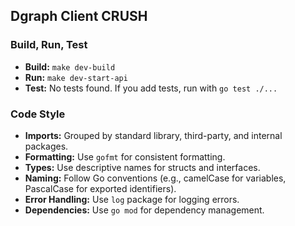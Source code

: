 ## Dgraph Client CRUSH

### Build, Run, Test

- **Build:** `make dev-build`
- **Run:** `make dev-start-api`
- **Test:** No tests found. If you add tests, run with `go test ./...`

### Code Style

- **Imports:** Grouped by standard library, third-party, and internal packages.
- **Formatting:** Use `gofmt` for consistent formatting.
- **Types:** Use descriptive names for structs and interfaces.
- **Naming:** Follow Go conventions (e.g., camelCase for variables, PascalCase for exported identifiers).
- **Error Handling:** Use `log` package for logging errors.
- **Dependencies:** Use `go mod` for dependency management.

